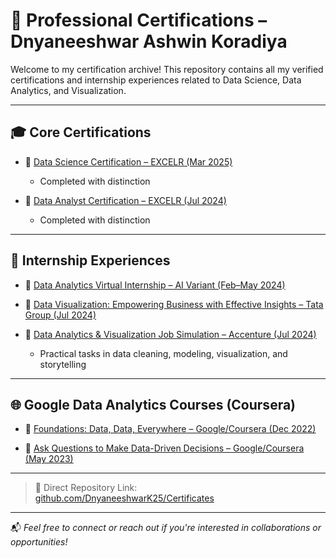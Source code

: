 # 📄 Professional Certifications – Dnyaneeshwar Ashwin Koradiya

Welcome to my certification archive! This repository contains all my verified certifications and internship experiences related to Data Science, Data Analytics, and Visualization.

---

## 🎓 Core Certifications

- 📜 [Data Science Certification – EXCELR (Mar 2025)](https://github.com/DnyaneeshwarK25/Certificates/blob/main/Data%20science/Data%20science%20certificate%20excelr.pdf)
  - Completed with distinction

- 📜 [Data Analyst Certification – EXCELR (Jul 2024)](https://github.com/DnyaneeshwarK25/Certificates/blob/main/Excelr%20data%20analyst.pdf)
  - Completed with distinction

---

## 🧪 Internship Experiences

- 💼 [Data Analytics Virtual Internship – AI Variant (Feb–May 2024)](https://github.com/DnyaneeshwarK25/Certificates/blob/main/AI%20variant%20internship%20certificate%20.pdf)

- 💼 [Data Visualization: Empowering Business with Effective Insights – Tata Group (Jul 2024)](https://github.com/DnyaneeshwarK25/Certificates/blob/main/Tata%20Group%20completion_certificate.pdf)

- 💼 [Data Analytics & Visualization Job Simulation – Accenture (Jul 2024)](https://github.com/DnyaneeshwarK25/Certificates/blob/main/Accenture%20data%20analytics%20and%20visualization%20vitural%20intership.pdf)  
  - Practical tasks in data cleaning, modeling, visualization, and storytelling

---

## 🌐 Google Data Analytics Courses (Coursera)

- 📘 [Foundations: Data, Data, Everywhere – Google/Coursera (Dec 2022)](https://coursera.org/verify/ZU8A57YSYBFN)

- 📘 [Ask Questions to Make Data-Driven Decisions – Google/Coursera (May 2023)](https://coursera.org/verify/RT6WD8F7MDHR)

---

> 🔗 Direct Repository Link:  
> [github.com/DnyaneeshwarK25/Certificates](https://github.com/DnyaneeshwarK25/Certificates)

---

📬 *Feel free to connect or reach out if you're interested in collaborations or opportunities!*
